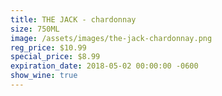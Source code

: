 ```yaml
---
title: THE JACK - chardonnay
size: 750ML
image: /assets/images/the-jack-chardonnay.png
reg_price: $10.99
special_price: $8.99
expiration_date: 2018-05-02 00:00:00 -0600
show_wine: true
---
```


